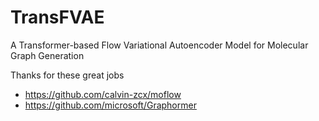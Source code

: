 # TransFVAE
A Transformer-based Flow Variational Autoencoder Model for Molecular Graph Generation

 Thanks for these great jobs
- https://github.com/calvin-zcx/moflow
- https://github.com/microsoft/Graphormer
